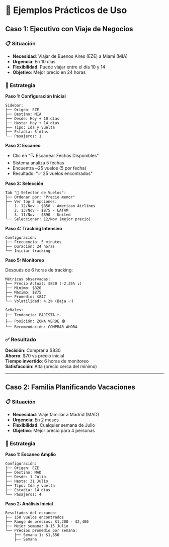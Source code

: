 # 💼 Ejemplos Prácticos de Uso

## Caso 1: Ejecutivo con Viaje de Negocios

### 📋 Situación
- **Necesidad**: Viajar de Buenos Aires (EZE) a Miami (MIA)
- **Urgencia**: En 10 días
- **Flexibilidad**: Puede viajar entre el día 10 y 14
- **Objetivo**: Mejor precio en 24 horas

### 🎯 Estrategia

**Paso 1: Configuración Inicial**
```
Sidebar:
├── Origen: EZE
├── Destino: MIA
├── Desde: Hoy + 10 días
├── Hasta: Hoy + 14 días
├── Tipo: Ida y vuelta
├── Estadía: 5 días
└── Pasajeros: 1
```

**Paso 2: Escaneo**
- Clic en "🔍 Escanear Fechas Disponibles"
- Sistema analiza 5 fechas
- Encuentra ~25 vuelos (5 por fecha)
- Resultado: "✅ 25 vuelos encontrados"

**Paso 3: Selección**
```
Tab "🎯 Selector de Vuelos":
├── Ordenar por: "Precio menor"
├── Ver top 3 opciones:
│   1. 12/Nov - $850 - American Airlines
│   2. 13/Nov - $875 - LATAM
│   3. 11/Nov - $890 - United
└── Seleccionar: 12/Nov (mejor precio)
```

**Paso 4: Tracking Intensivo**
```
Configuración:
├── Frecuencia: 5 minutos
├── Duración: 24 horas
└── Iniciar tracking
```

**Paso 5: Monitoreo**

Después de 6 horas de tracking:
```
Métricas observadas:
├── Precio Actual: $830 (-2.35% ↓)
├── Mínimo: $820
├── Máximo: $875
├── Promedio: $847
└── Volatilidad: 4.2% (Baja ✅)

Señales:
├── Tendencia: BAJISTA 📉
├── Posición: ZONA VERDE 🟢
└── Recomendación: COMPRAR AHORA
```

### ✅ Resultado
**Decisión**: Comprar a $830  
**Ahorro**: $70 vs precio inicial  
**Tiempo invertido**: 6 horas de monitoreo  
**Satisfacción**: Alta (precio cerca del mínimo)

---

## Caso 2: Familia Planificando Vacaciones

### 📋 Situación
- **Necesidad**: Viaje familiar a Madrid (MAD)
- **Urgencia**: En 2 meses
- **Flexibilidad**: Cualquier semana de Julio
- **Objetivo**: Mejor precio para 4 personas

### 🎯 Estrategia

**Paso 1: Escaneo Amplio**
```
Configuración:
├── Origen: EZE
├── Destino: MAD
├── Desde: 1 Julio
├── Hasta: 31 Julio
├── Tipo: Ida y vuelta
├── Estadía: 14 días
└── Pasajeros: 4
```

**Paso 2: Análisis Inicial**
```
Resultados del escaneo:
├── 150 vuelos encontrados
├── Rango de precios: $1,200 - $2,400
├── Mejor semana: 8-15 Julio
└── Precios promedio por semana:
    ├── Semana 1: $1,850
    ├── Semana
